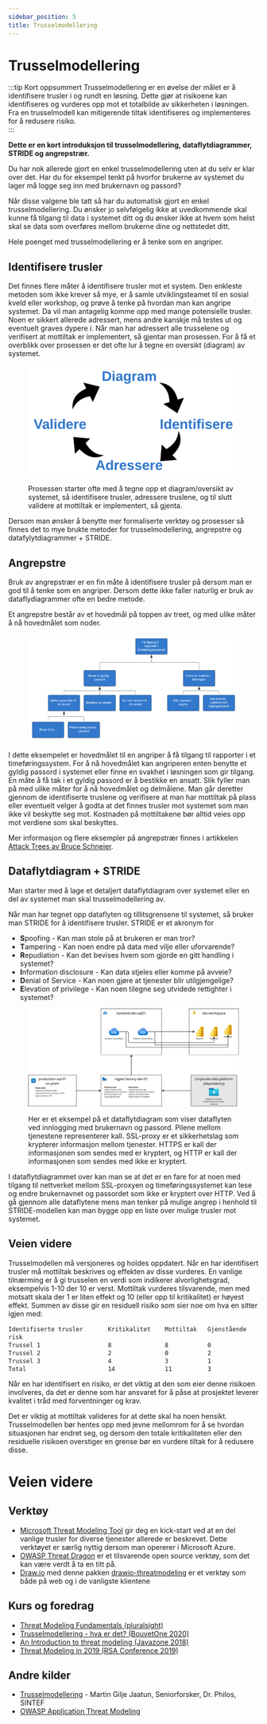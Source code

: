 ```yaml
---
sidebar_position: 5
title: Trusselmodellering
---
```

# Trusselmodellering
:::tip Kort oppsummert
Trusselmodellering er en øvelse der målet er å identifisere trusler i og rundt en løsning. Dette gjør at risikoene  kan identifiseres og vurderes opp mot et totalbilde av sikkerheten i løsningen. Fra en trusselmodell kan mitigerende tiltak identifiseres og implementeres for å redusere risiko.  
:::

__Dette er en kort introduksjon til trusselmodellering, dataflytdiagrammer, STRIDE og angrepstrær.__

Du har nok allerede gjort en enkel trusselmodellering uten at du selv er klar over det. Har du for eksempel tenkt på hvorfor brukerne av systemet du lager må logge seg inn med brukernavn og passord?

Når disse valgene ble tatt så har du automatisk gjort en enkel trusselmodellering. Du ønsker jo selvfølgelig ikke at uvedkommende skal kunne få tilgang til data i systemet ditt og du ønsker ikke at hvem som helst skal se data som overføres mellom brukerne dine og nettstedet ditt.

Hele poenget med trusselmodellering er å tenke som en angriper. 

## Identifisere trusler

Det finnes flere måter å identifisere trusler mot et system. Den enkleste metoden som ikke krever så mye, er å samle utviklingsteamet til en sosial kveld eller workshop, og prøve å tenke på hvordan man kan angripe systemet. Da vil man antagelig komme opp med mange potensielle trusler. Noen er sikkert allerede adressert, mens andre kanskje må testes ut og eventuelt graves dypere i. Når man har adressert alle trusselene og verifisert at mottiltak er implementert, så gjentar man prosessen. For å få et overblikk over prosessen er det ofte lur å tegne en oversikt (diagram) av systemet.

<figure>

![](trusselmodellering.png)

<figcaption>Prosessen starter ofte med å tegne opp et diagram/oversikt av systemet, så identifisere trusler, adressere truslene, og til slutt validere at mottiltak er implementert, så gjenta.</figcaption>
</figure>

Dersom man ønsker å benytte mer formaliserte verktøy og prosesser så finnes det to mye brukte metoder for trusselmodellering, angrepstre og datafylytdiagrammer + STRIDE.

## Angrepstre

Bruk av angrepstrær er en fin måte å identifisere trusler på dersom man er god til å tenke som en angriper. Dersom dette ikke faller naturlig er bruk av dataflydiagrammer ofte en bedre metode.

Et angrepstre består av et hovedmål på toppen av treet, og med ulike måter å nå hovedmålet som noder.

<figure>

![](angrepstre.png)

</figure>

I dette eksempelet er hovedmålet til en angriper å få tilgang til rapporter i et timeføringssystem. For å nå hovedmålet kan angriperen enten benytte et gyldig passord i systemet eller finne en svakhet i løsningen som gir tilgang. En måte å få tak i et gyldig passord er å bestikke en ansatt. Slik fyller man på med ulike måter for å nå hovedmålet og delmålene. Man går deretter gjennom de identifiserte truslene og verifisere at man har mottiltak på plass eller eventuelt velger å godta at det finnes trusler mot systemet som man ikke vil beskytte seg mot. Kostnaden på mottiltakene bør alltid veies opp mot verdiene som skal beskyttes.

Mer informasjon og flere eksempler på angrepstrær finnes i artikkelen [Attack Trees av Bruce Schneier](https://www.schneier.com/academic/archives/1999/12/attack_trees.html).

## Dataflytdiagram + STRIDE

Man starter med å lage et detaljert dataflytdiagram over systemet eller en del av systemet man skal trusselmodellering av.

Når man har tegnet opp dataflyten og tillitsgrensene til systemet, så bruker man STRIDE for å identifisere trusler. STRIDE er et akronym for
- **S**poofing - Kan man stole på at brukeren er man tror?
- **T**ampering - Kan noen endre på data med vilje eller uforvarende?
- **R**epudiation - Kan det bevises hvem som gjorde en gitt handling i systemet?
- **I**nformation disclosure - Kan data stjeles eller komme på avveie?
- **D**enial of Service - Kan noen gjøre at tjenester blir utilgjengelige?
- **E**levation of privilege - Kan noen tilegne seg utvidede rettighter i systemet?

<figure>

![](dataflytdiagram.png)

<figcaption>Her er et eksempel på et dataflytdiagram som viser dataflyten ved innlogging med brukernavn og passord. Pilene mellom tjenestene representerer kall. SSL-proxy er et sikkerhetslag som krypterer informasjon mellom tjenester. HTTPS er kall der informasjonen som sendes med er kryptert, og HTTP er kall der informasjonen som sendes med ikke er kryptert.</figcaption>
</figure>

I dataflytdiagrammet over kan man se at det er en fare for at noen med tilgang til nettverket mellom SSL-proxyen og timeføringssystemet kan lese og endre brukernavnet og passordet som ikke er kryptert over HTTP. Ved å gå gjennom alle dataflytene mens man tenker på mulige angrep i henhold til STRIDE-modellen kan man bygge opp en liste over mulige trusler mot systemet.

## Veien videre

Trusselmodellen må versjoneres og holdes oppdatert. Når en har identifisert trusler må mottiltak beskrives og effekten av disse vurderes. En vanlige tilnærming er å gi trusselen en verdi som indikerer alvorlighetsgrad, eksempelvis 1-10 der 10 er verst. Mottiltak vurderes tilsvarende, men med motsatt skala der 1 er liten effekt og 10 (eller opp til kritikalitet) er høyest effekt. Summen av disse gir en residuell risiko som sier noe om hva en sitter igjen med: 
```
Identifiserte trusler       Kritikalitet    Mottiltak   Gjenstående risk
Trussel 1                   8               8           0
Trussel 2                   2               0           2
Trussel 3                   4               3           1
Total                       14              11          3
```

Når en har identifisert en risiko, er det viktig at den som eier denne risikoen involveres, da det er denne som har ansvaret for å påse at prosjektet leverer kvalitet i tråd med forventninger og krav.
  
Det er viktig at mottiltak valideres for at dette skal ha noen hensikt. Trusselmodellen bør hentes opp med jevne mellomrom for å se hvordan situasjonen har endret seg, og dersom den totale kritikaliteten eller den residuelle risikoen overstiger en grense bør en vurdere tiltak for å redusere disse. 

# Veien videre
## Verktøy

- [Microsoft Threat Modeling Tool](https://docs.microsoft.com/en-us/azure/security/develop/threat-modeling-tool) gir deg en kick-start ved at en del vanlige trusler for diverse tjenester allerede er beskrevet. Dette verktøyet er særlig nyttig dersom man opererer i Microsoft Azure.
- [OWASP Threat Dragon](https://www.owasp.org/index.php/OWASP_Threat_Dragon) er et tilsvarende open source verktøy, som det kan være verdt å ta en titt på.
- [Draw.io](https://draw.io) med denne pakken [drawio-threatmodeling](https://github.com/michenriksen/drawio-threatmodeling) er et verktøy som både på web og i de vanligste klientene

## Kurs og foredrag

- [Threat Modeling Fundamentals (pluralsight)](https://app.pluralsight.com/library/courses/threat-modeling-fundamentals/)
- [Trusselmodellering - hva er det? (BouvetOne 2020)](https://web.microsoftstream.com/video/fda76058-2cf6-4eda-91e2-56aea56d0628)
- [An Introduction to threat modeling (Javazone 2018)](https://vimeo.com/234010802)
- [Threat Modeling in 2019 (RSA Conference 2019)](https://www.youtube.com/watch?v=ZoxHIpzaZ6U)

## Andre kilder

- [Trusselmodellering](https://infosec.sintef.no/informasjonssikkerhet/2018/06/trusselmodellering/) - Martin Gilje Jaatun, Seniorforsker, Dr. Philos, SINTEF
- [OWASP Application Threat Modeling](https://www.owasp.org/index.php/Application_Threat_Modeling)
